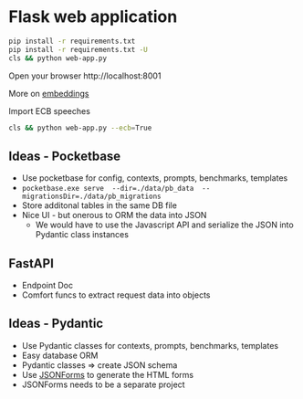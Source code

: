 # Flask web application

```sh
pip install -r requirements.txt
pip install -r requirements.txt -U
cls && python web-app.py
```

Open your browser http://localhost:8001

More on [embeddings](./doc/README.md) 


Import ECB speeches

```sh
cls && python web-app.py --ecb=True
```

## Ideas - Pocketbase

* Use pocketbase for config, contexts, prompts, benchmarks, templates
* `pocketbase.exe serve  --dir=./data/pb_data  --migrationsDir=./data/pb_migrations`
* Store additonal tables in the same DB file
* Nice UI - but onerous to ORM the data into JSON
    * We would have to use the Javascript API and serialize the JSON into Pydantic class instances

## FastAPI

* Endpoint Doc
* Comfort funcs to extract request data into objects

## Ideas - Pydantic

* Use Pydantic classes for contexts, prompts, benchmarks, templates
* Easy database ORM 
* Pydantic classes => create JSON schema  
* Use [JSONForms](https://jsonforms.io/) to generate the HTML forms
* JSONForms needs to be a separate project